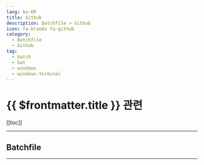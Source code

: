 ```yaml
---
lang: ko-KR
title: Github
description: Batchfile > Github
icon: fa-brands fa-github
category:
  - Batchfile
  - Github
tag: 
  - batch
  - bat
  - windows
  - windows-terminal
---
```


# {{ $frontmatter.title }} 관련

[[toc]]

---

## Batchfile

<MyGithubItems jsonName="lang-batchfile" />

---

<TagLinks />